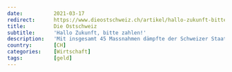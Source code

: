 ```yaml
---
date:          2021-03-17
redirect:      https://www.dieostschweiz.ch/artikel/hallo-zukunft-bitte-zahlen-KvYqVgX
title:         Die Ostschweiz
subtitle:      'Hallo Zukunft, bitte zahlen!'
description:   'Mit insgesamt 45 Massnahmen dämpfte der Schweizer Staat im Jahr 2020 die Schäden ab, die er selbst mit seiner Pandemiebekämpfung angerichtet hatte. Kollateralschäden wie Masken-Massaker und Impf-Desaster gar nicht mitgerechnet.'
country:       [CH]
categories:    [Wirtschaft]
tags:          [geld]
---
```

